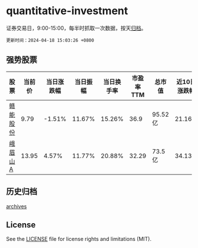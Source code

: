 # quantitative-investment

证券交易日，9:00-15:00，每半时抓取一次数据，按天[归档](archives)。

`更新时间：2024-04-18 15:03:26 +0800`

## 强势股票

|股票|当前价|当日涨跌幅|当日振幅|当日换手率|市盈率TTM|总市值|近10日涨跌幅|
|----|----|----|----|----|----|----|----|
|[赣能股份](https://xueqiu.com/S/SZ000899)|9.79|-1.51%|11.67%|15.26%|36.9|95.52亿|21.16%|
|[峨眉山A](https://xueqiu.com/S/SZ000888)|13.95|4.57%|11.77%|20.88%|32.29|73.5亿|34.13%|

## 历史归档

[archives](archives)

## License

See the [LICENSE](LICENSE) file for license rights and limitations (MIT).